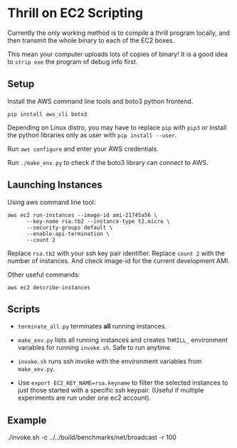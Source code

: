 # Thrill on EC2 Scripting

Currently the only working method is to compile a thrill program locally, and then transmit the whole binary to each of the EC2 boxes.

This mean your computer uploads lots of copies of binary! It is a good idea to `strip exe` the program of debug info first.

## Setup

Install the AWS command line tools and boto3 python frontend.

```
pip install aws_cli boto3
```

Depending on Linux distro, you may have to replace `pip` with `pip3` or install the python libraries only as user with `pip install --user`.

Run `aws configure` and enter your AWS credentials.

Run `./make_env.py` to check if the boto3 library can connect to AWS.

## Launching Instances

Using aws command line tool:

```
aws ec2 run-instances --image-id ami-21745a56 \
      --key-name rsa.tb2 --instance-type t2.micro \
      --security-groups default \
      --enable-api-termination \
      --count 2
```

Replace `rsa.tb2` with your ssh key pair identifier. Replace `count 2` with the number of instances. And check image-id for the current development AMI.

Other useful commands:

```
aws ec2 describe-instances
```

## Scripts

- `terminate_all.py` terminates **all** running instances.

- `make_env.py` lists all running instances and creates `THRILL_` environment variables for running `invoke.sh`. Safe to run anytime.

- `invoke.sh` runs ssh invoke with the environment variables from `make_env.py`.

- Use `export EC2_KEY_NAME=rsa.keyname` to filter the selected instances to just those started with a specific ssh keypair. (Useful if multiple experiments are run under one ec2 account).

## Example

./invoke.sh -c ../../build/benchmarks/net/broadcast -r 100

